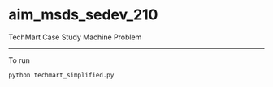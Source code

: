 # aim_msds_sedev_210
TechMart Case Study Machine Problem

---
To run 

``python techmart_simplified.py``